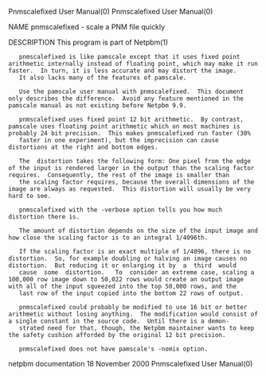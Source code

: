 Pnmscalefixed User Manual(0)                                                                                                                                                     Pnmscalefixed User Manual(0)



NAME
       pnmscalefixed - scale a PNM file quickly


DESCRIPTION
       This program is part of Netpbm(1)

       pnmscalefixed is like pamscale except that it uses fixed point arithmetic internally instead of floating point, which may make it run faster.  In turn, it is less accurate and may distort the image.
       It also lacks many of the features of pamscale.

       Use the pamscale user manual with pnmscalefixed.  This document only describes the difference.  Avoid any feature mentioned in the pamscale manual as not existing before Netpbm 9.9.

       pnmscalefixed uses fixed point 12 bit arithmetic.  By contrast, pamscale uses floating point arithmetic which on most machines is probably 24 bit precision.  This makes pnmscalefixed run faster (30%
       faster in one experiment), but the imprecision can cause distortions at the right and bottom edges.

       The  distortion takes the following form: One pixel from the edge of the input is rendered larger in the output than the scaling factor requires.  Consequently, the rest of the image is smaller than
       the scaling factor requires, because the overall dimensions of the image are always as requested.  This distortion will usually be very hard to see.

       pnmscalefixed with the -verbose option tells you how much distortion there is.

       The amount of distortion depends on the size of the input image and how close the scaling factor is to an integral 1/4096th.

       If the scaling factor is an exact multiple of 1/4096, there is no distortion.  So, for example doubling or halving an image causes no distortion.  But reducing it or enlarging it by  a  third  would
       cause  some  distortion.   To  consider an extreme case, scaling a 100,000 row image down to 50,022 rows would create an output image with all of the input squeezed into the top 50,000 rows, and the
       last row of the input copied into the bottom 22 rows of output.

       pnmscalefixed could probably be modified to use 16 bit or better arithmetic without losing anything.  The modification would consist of a single constant in the source code.  Until there is a demon-
       strated need for that, though, the Netpbm maintainer wants to keep the safety cushion afforded by the original 12 bit precision.

       pnmscalefixed does not have pamscale's -nomix option.



netpbm documentation                                                                           18 November 2000                                                                  Pnmscalefixed User Manual(0)
